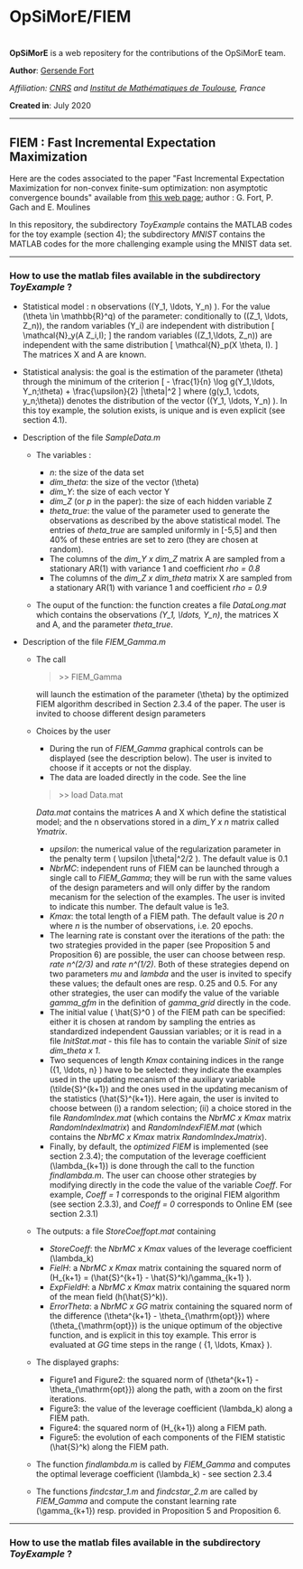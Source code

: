 # OpSiMorE/FIEM
#
**OpSiMorE** is a web repositery for the contributions of the OpSiMorE team.

**Author**: [Gersende Fort](<https://perso.math.univ-toulouse.fr/gfort/>)

*Affiliation: [CNRS](<http://www.cnrs.fr/en>) and [Institut de Mathématiques de Toulouse](<https://www.math.univ-toulouse.fr/>), France*

**Created in**: July 2020

- ---

## FIEM : Fast Incremental Expectation Maximization

Here are the codes associated to the paper "Fast Incremental Expectation Maximization for non-convex finite-sum optimization: non asymptotic convergence bounds" available from  [this web page](<https://perso.math.univ-toulouse.fr/gfort/publications-2/technical-report/>); author : G. Fort, P. Gach and E. Moulines

In this repository, the subdirectory *ToyExample* contains the MATLAB codes for the toy example (section 4); the subdirectory *MNIST* contains the MATLAB codes for the more challenging example using the MNIST data set.

- ---

### How to use the matlab files available in the subdirectory *ToyExample* ?

* Statistical model : n observations \((Y_1, \ldots, Y_n) \). For the value \(\theta \in \mathbb{R}^q\) of the parameter: conditionally to \((Z_1, \ldots, Z_n)\), the random variables \(Y_i\) are independent with distribution
\[
\mathcal{N}_y(A Z_i,I);
\]
the random variables \((Z_1,\ldots, Z_n)\) are independent with the same distribution
\[
\mathcal{N}_p(X \theta, I).
\]
The matrices X and A are known.

* Statistical analysis: the goal is the estimation of the parameter  \(\theta\) through the minimum of the criterion
\[ - \frac{1}{n}  \log g(Y_1,\ldots, Y_n;\theta) + \frac{\upsilon}{2} \|\theta\|^2  \]
where \(g(y_1, \cdots, y_n;\theta)\) denotes the distribution of the vector \((Y_1, \ldots, Y_n) \). In this toy example, the solution exists, is unique and is even explicit (see section 4.1).

* Description of the file *SampleData.m* 
    * The variables : 
        * *n*: the size of the data set
        * *dim_theta*: the size of the vector \(\theta\)
        * *dim_Y*: the size of each vector Y
        * *dim_Z* (or *p* in the paper): the size of each hidden variable Z 
        * *theta_true*: the value of the parameter used to generate the observations as described by the above statistical model. The entries of *theta_true* are sampled uniformly in [-5,5] and then 40% of these entries are set to zero (they are chosen at random).
        * The columns of the *dim_Y x dim_Z* matrix A are sampled from a stationary AR(1) with variance 1 and coefficient *rho = 0.8*
        * The columns of the *dim_Z x dim_theta* matrix X are sampled from a stationary AR(1) with variance 1 and coefficient *rho = 0.9*
    
    * The ouput of the function: the function creates a file *DataLong.mat* which contains the observations  *\(Y_1, \ldots, Y_n\)*, the matrices X and A, and the parameter *theta_true*. 

* Description of the file *FIEM_Gamma.m*

    * The call

        > \>> FIEM_Gamma

        will launch the estimation of the parameter \(\theta\) by the optimized FIEM algorithm described in Section 2.3.4 of the paper.  The user is invited to choose different design parameters
        
    * Choices by the user
        * During the run of *FIEM_Gamma* graphical controls can be displayed (see the description below). The user  is invited to choose if it accepts or not the display.
        * The data are loaded directly in the code. See the line    
        
        > \>> load Data.mat 
        
         *Data.mat* contains the matrices A and X which define the statistical model; and the n observations stored in a *dim_Y x n* matrix called *Ymatrix*.
        
        * *upsilon*: the numerical value of the regularization parameter in the penalty term \( \upsilon \|\theta\|^2/2 \). The default value is 0.1
        *  *NbrMC*: independent runs of FIEM can be launched through a single call to *FIEM_Gamma*; they will be run with the same values of the design parameters and will only differ by the random mecanism for the selection of the examples. The user is invited to indicate this number. The default value is 1e3.
        *  *Kmax*: the total length of a FIEM path. The default value is *20 n* where *n* is the number of observations, i.e. 20 epochs.
        *  The learning rate is constant over the iterations of the path: the two strategies provided in the paper (see Proposition 5 and Proposition 6) are possible, the user can choose between resp. *rate n^(2/3)* and *rate n^(1/2)*. Both of these strategies depend on two parameters *mu* and *lambda* and the user is invited to specify these values; the default ones are resp. 0.25 and 0.5. For any other strategies, the user can modify the value of the variable *gamma_gfm* in the definition of *gamma_grid* directly in the code.
        *  The initial value \( \hat{S}^0 \) of the FIEM path can be specified: either it is chosen at random by sampling the entries as standardized independent Gaussian variables; or it is read in a file *InitStat.mat* - this file has to contain the variable *Sinit* of size *dim_theta x 1*.
        *  Two sequences of length *Kmax* containing indices in the range \(\{1, \ldots, n\} \) have to be selected: they indicate the examples used in the updating mecanism of the auxiliary variable \(\tilde{S}^{k+1}\) and the ones used in the updating mecanism of the statistics \(\hat{S}^{k+1}\). Here again, the user is invited to choose between (i) a random selection; (ii) a choice stored in the file *RandomIndex.mat* (which contains the *NbrMC x Kmax* matrix *RandomIndexImatrix*) and *RandomIndexFIEM.mat* (which contains the *NbrMC x Kmax* matrix *RandomIndexJmatrix*).
        *  Finally, by default, the *optimized FIEM* is implemented (see section 2.3.4); the computation of the leverage coefficient \(\lambda_{k+1}\) is done through the call to the function *findlambda.m*. The user can choose other strategies by modifying directly in the code the value of the variable *Coeff*. For example, *Coeff = 1* corresponds to the original FIEM algorithm (see section 2.3.3), and *Coeff = 0* corresponds to Online EM (see section 2.3.1)
        
    *  The outputs: a file *StoreCoeffopt.mat* containing
        * *StoreCoeff*: the *NbrMC x Kmax* values of the leverage coefficient \(\lambda_k\) 
        * *FielH*: a *NbrMC x Kmax* matrix containing the squared norm of \(H_{k+1} = (\hat{S}^{k+1} - \hat{S}^k)/\gamma_{k+1} \).
        * *ExpFieldH*: a *NbrMC x Kmax* matrix containing the squared norm of the mean field \(h(\hat{S}^k)\).
        * *ErrorTheta*: a *NbrMC x GG* matrix containing the squared norm of the difference \(\theta^{k+1} - \theta_{\mathrm{opt}}\) where \(\theta_{\mathrm{opt}}\) is the unique optimum of the objective function, and is explicit in this toy example. This error is evaluated at *GG* time steps in the range \( \{1, \ldots, Kmax\} \).
        
    * The displayed graphs:
        * Figure1 and Figure2: the squared norm of \(\theta^{k+1} - \theta_{\mathrm{opt}}\) along the path, with a zoom on the first iterations.
        * Figure3: the value of the leverage coefficient \(\lambda_k\) along a FIEM path.
        * Figure4: the squared norm of \(H_{k+1}\) along a FIEM path.
        * Figure5: the evolution of each components of the FIEM statistic \(\hat{S}^k\) along the FIEM path.
        
    * The function *findlambda.m* is called by *FIEM_Gamma* and computes the optimal leverage coefficient \(\lambda_k\) - see section 2.3.4
    * The functions *findcstar_1.m* and *findcstar_2.m* are called by *FIEM_Gamma* and compute the constant learning rate \(\gamma_{k+1}\)  resp. provided in Proposition 5 and Proposition 6.
    
    
    
-----
### How to use the matlab files available in the subdirectory *ToyExample* ?
